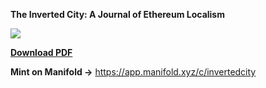 **The Inverted City: A Journal of Ethereum Localism**

![](assets/invertedcity.jpg)

**[Download PDF](assets/invertedCity_digital.pdf)**

**Mint on Manifold ->** https://app.manifold.xyz/c/invertedcity
